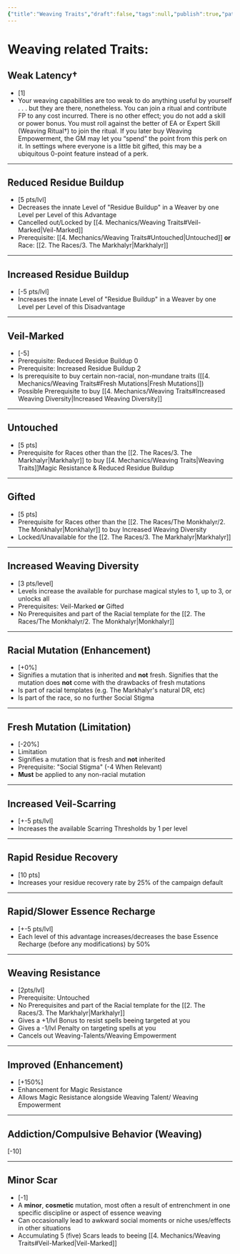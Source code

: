 ```yaml
---
{"title":"Weaving Traits","draft":false,"tags":null,"publish":true,"path":"4. Mechanics/Weaving Traits.md","permalink":"/4-mechanics/weaving-traits/","PassFrontmatter":true}
---
```


# Weaving related Traits:

## Weak Latency†
- [1]
- Your weaving capabilities are too weak to do anything useful by yourself . . . but they are there, nonetheless. You can join a ritual and contribute FP to any cost incurred. There is no other effect; you do not add a skill or power bonus. You must roll against the better of EA or Expert Skill (Weaving Ritual†) to join the ritual. If you later buy Weaving Empowerment, the GM may let you “spend” the point from this perk on it. In settings where everyone is a little bit gifted, this may be a ubiquitous 0-point feature instead of a perk.

---
## Reduced Residue Buildup
- [5 pts/lvl]
- Decreases the innate Level of "Residue Buildup" in a Weaver by one Level per Level of this Advantage
- Cancelled out/Locked by [[4. Mechanics/Weaving Traits#Veil-Marked\|Veil-Marked]]
- Prerequisite: [[4. Mechanics/Weaving Traits#Untouched\|Untouched]] **or** Race: [[2. The Races/3. The Markhalyr\|Markhalyr]]

---
## Increased Residue Buildup
- [-5 pts/lvl]
- Increases the innate Level of "Residue Buildup" in a Weaver by one Level per Level of this Disadvantage

---
## Veil-Marked
- [-5]
- Prerequisite: Reduced Residue Buildup 0
- Prerequisite: Increased Residue Buildup 2
- Is prerequisite to buy certain non-racial, non-mundane traits ([[4. Mechanics/Weaving Traits#Fresh Mutations\|Fresh Mutations]])
- Possible Prerequisite to buy [[4. Mechanics/Weaving Traits#Increased Weaving Diversity\|Increased Weaving Diversity]]

---
## Untouched
- [5 pts]
- Prerequisite for Races other than the [[2. The Races/3. The Markhalyr\|Markhalyr]] to buy [[4. Mechanics/Weaving Traits\|Weaving Traits]]Magic Resistance & Reduced Residue Buildup

---
## Gifted
- [5 pts]
- Prerequisite for Races other than the [[2. The Races/The Monkhalyr/2. The Monkhalyr\|Monkhalyr]] to buy Increased Weaving Diversity
- Locked/Unavailable for the [[2. The Races/3. The Markhalyr\|Markhalyr]]

---
## Increased Weaving Diversity
- [3 pts/level]
- Levels increase the available for purchase magical styles to 1, up to 3, or unlocks all
- Prerequisites: Veil-Marked **or** Gifted
- No Prerequisites and part of the Racial template for the [[2. The Races/The Monkhalyr/2. The Monkhalyr\|Monkhalyr]]

---
## Racial Mutation (Enhancement)
- [+0%]
- Signifies a mutation that is inherited and **not** fresh. Signifies that the mutation does **not** come with the drawbacks of fresh mutations
- Is part of racial templates (e.g. The Markhalyr's natural DR, etc)
- Is part of the race, so no further Social Stigma

---
## Fresh Mutation (Limitation)
- [-20%]
- Limitation
- Signifies a mutation that is fresh and **not** inherited
-  Prerequisite: "Social Stigma" (-4 When Relevant)
- **Must** be applied to any non-racial mutation

---
## Increased Veil-Scarring
- [+-5 pts/lvl]
- Increases the available Scarring Thresholds by 1 per level

---
## Rapid Residue Recovery
- [10 pts]
- Increases your residue recovery rate by 25% of the campaign default

---
## Rapid/Slower Essence Recharge
- [+-5 pts/lvl]
- Each level of this advantage increases/decreases the base Essence Recharge (before any modifications) by 50%

---
## Weaving Resistance
- [2pts/lvl]
- Prerequisite: Untouched
- No Prerequisites and part of the Racial template for the [[2. The Races/3. The Markhalyr\|Markhalyr]]
- Gives a +1/lvl Bonus to resist spells beeing targeted at you
- Gives a -1/lvl Penalty on targeting spells at you
- Cancels out Weaving-Talents/Weaving Empowerment

---
## Improved (Enhancement)
- [+150%]
- Enhancement for Magic Resistance
- Allows Magic Resistance alongside Weaving Talent/ Weaving Empowerment

---
## Addiction/Compulsive Behavior (Weaving)
[-10]

---
## Minor Scar
- [-1]
- A **minor**, **cosmetic** mutation, most often a result of entrenchment in one specific discipline or aspect of essence weaving
- Can occasionally lead to awkward social moments or niche uses/effects in other situations
- Accumulating 5 (five) Scars leads to beeing [[4. Mechanics/Weaving Traits#Veil-Marked\|Veil-Marked]]
